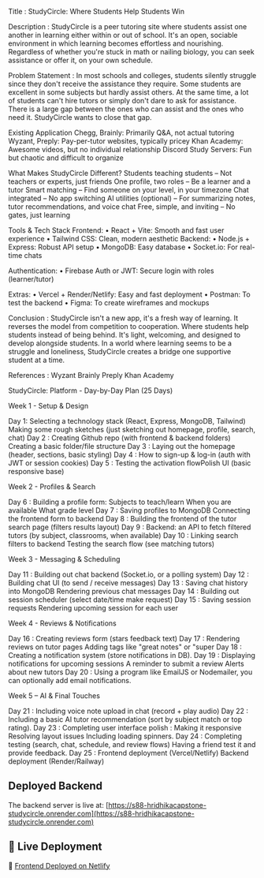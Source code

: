 Title : StudyCircle: Where Students Help Students Win

Description : StudyCircle is a peer tutoring site where students assist one another in learning either within or out of school. It's an open, sociable environment in which learning becomes effortless and nourishing. Regardless of whether you're stuck in math or nailing biology, you can seek assistance or offer it, on your own schedule.

Problem Statement : In most schools and colleges, students silently struggle since they don't receive the assistance they require. Some students are excellent in some subjects but hardly assist others. At the same time, a lot of students can't hire tutors or simply don't dare to ask for assistance. There is a large gap between the ones who can assist and the ones who need it. StudyCircle wants to close that gap.

Existing Application Chegg, Brainly: Primarily Q&A, not actual tutoring Wyzant, Preply: Pay-per-tutor websites, typically pricey Khan Academy: Awesome videos, but no individual relationship Discord Study Servers: Fun but chaotic and difficult to organize

What Makes StudyCircle Different? Students teaching students – Not teachers or experts, just friends One profile, two roles – Be a learner and a tutor Smart matching – Find someone on your level, in your timezone Chat integrated – No app switching AI utilities (optional) – For summarizing notes, tutor recommendations, and voice chat Free, simple, and inviting – No gates, just learning

Tools & Tech Stack Frontend: • React + Vite: Smooth and fast user experience • Tailwind CSS: Clean, modern aesthetic Backend: • Node.js + Express: Robust API setup • MongoDB: Easy database • Socket.io: For real-time chats

Authentication: • Firebase Auth or JWT: Secure login with roles (learner/tutor)

Extras: • Vercel + Render/Netlify: Easy and fast deployment • Postman: To test the backend • Figma: To create wireframes and mockups

Conclusion : StudyCircle isn't a new app, it's a fresh way of learning. It reverses the model from competition to cooperation. Where students help students instead of being behind. It's light, welcoming, and designed to develop alongside students. In a world where learning seems to be a struggle and loneliness, StudyCircle creates a bridge one supportive student at a time.

References : Wyzant Brainly
Preply Khan Academy

StudyCircle: Platform - Day-by-Day Plan (25 Days)

Week 1 - Setup & Design

Day 1: Selecting a technology stack (React, Express, MongoDB, Tailwind) Making some rough sketches (just sketching out homepage, profile, search, chat) 
Day 2 : Creating Github repo (with frontend & backend folders) Creating a basic folder/file structure 
Day 3 : Laying out the homepage (header, sections, basic styling) 
Day 4 : How to sign-up & log-in (auth with JWT or session cookies) 
Day 5 : Testing the activation flowPolish UI (basic responsive base)

Week 2 - Profiles & Search

Day 6 : Building a profile form: Subjects to teach/learn When you are available What grade level 
Day 7 : Saving profiles to MongoDB Connecting the frontend form to backend 
Day 8 : Building the frontend of the tutor search page (filters results layout)
Day 9 : Backend: an API to fetch filtered tutors (by subject, classrooms, when available) 
Day 10 : Linking search filters to backend Testing the search flow (see matching tutors)

Week 3 - Messaging & Scheduling

Day 11 : Building out chat backend (Socket.io, or a polling system) 
Day 12 : Building chat UI (to send / receive messages) 
Day 13 : Saving chat history into MongoDB Rendering previous chat messages 
Day 14 : Building out session scheduler (select date/time make request)
Day 15 : Saving session requests Rendering upcoming session for each user

Week 4 - Reviews & Notifications

Day 16 : Creating reviews form (stars feedback text)
Day 17 : Rendering reviews on tutor pages Adding tags like "great notes" or "super
Day 18 : Creating a notification system (store notifications in DB). 
Day 19 : Displaying notifications for upcoming sessions A reminder to submit a review Alerts about new tutors 
Day 20 : Using a program like EmailJS or Nodemailer, you can optionally add email notifications.

Week 5 – AI & Final Touches

Day 21 : Including voice note upload in chat (record + play audio) 
Day 22 : Including a basic AI tutor recommendation (sort by subject match or top rating). 
Day 23 : Completing user interface polish : Making it responsive Resolving layout issues Including loading spinners. 
Day 24 : Completing testing (search, chat, schedule, and review flows) Having a friend test it and provide feedback. 
Day 25 : Frontend deployment (Vercel/Netlify) Backend deployment (Render/Railway)


## Deployed Backend

The backend server is live at: [https://s88-hridhikacapstone-studycircle.onrender.com](https://s88-hridhikacapstone-studycircle.onrender.com)

## 🚀 Live Deployment

🔗 [Frontend Deployed on Netlify](https://shimmering-dango-0410f8.netlify.app/)


